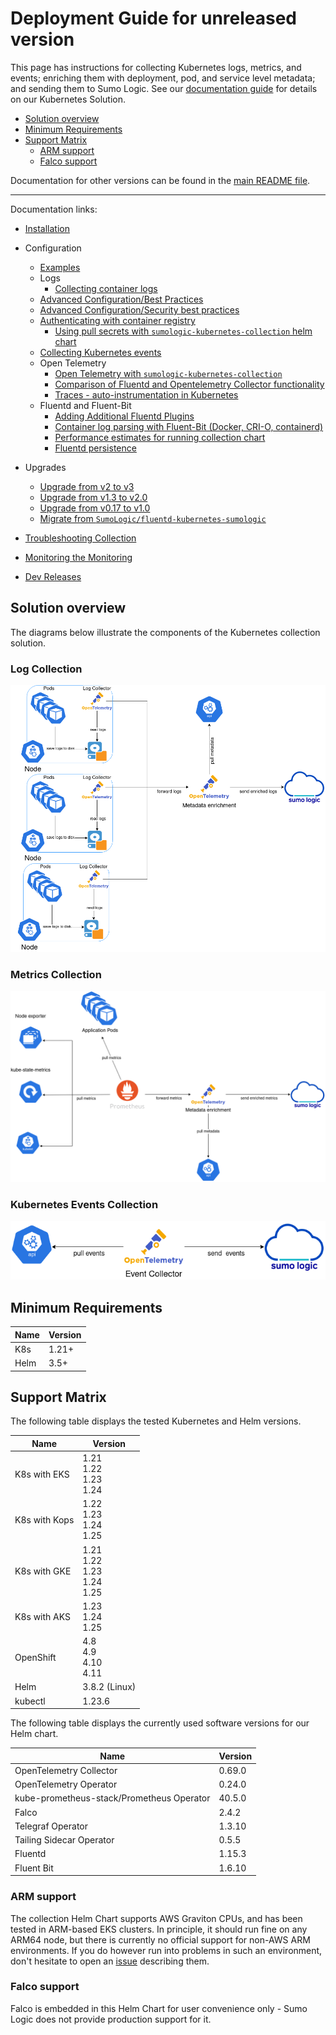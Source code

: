 # Deployment Guide for unreleased version

This page has instructions for collecting Kubernetes logs, metrics, and events; enriching them with deployment, pod, and service level
metadata; and sending them to Sumo Logic. See our [documentation guide](https://help.sumologic.com/docs/observability/kubernetes/) for
details on our Kubernetes Solution.

- [Solution overview](#solution-overview)
- [Minimum Requirements](#minimum-requirements)
- [Support Matrix](#support-matrix)
  - [ARM support](#arm-support)
  - [Falco support](#falco-support)

Documentation for other versions can be found in the
[main README file](https://github.com/SumoLogic/sumologic-kubernetes-collection/blob/main/README.md#documentation).

---

Documentation links:

- [Installation](/docs/installation.md)

- Configuration

  - [Examples](/docs/configuration-examples.md)
  - Logs
    - [Collecting container logs](/docs/collecting-container-logs.md)
  - [Advanced Configuration/Best Practices](/docs/best-practices.md)
  - [Advanced Configuration/Security best practices](/docs/security-best-practices.md)
  - [Authenticating with container registry](/docs/working-with-container-registries.md#authenticating-with-container-registry)
    - [Using pull secrets with `sumologic-kubernetes-collection` helm chart](/docs/working-with-container-registries.md#authenticating-with-container-registry)
  - [Collecting Kubernetes events](/docs/collecting-kubernetes-events.md)
  - Open Telemetry
    - [Open Telemetry with `sumologic-kubernetes-collection`](/docs/opentelemetry-collector.md)
    - [Comparison of Fluentd and Opentelemetry Collector functionality](/docs/fluent/fluentd-otc-comparison.md)
    - [Traces - auto-instrumentation in Kubernetes](https://help.sumologic.com/docs/apm/traces/get-started-transaction-tracing/opentelemetry-instrumentation/kubernetes)
  - Fluentd and Fluent-Bit
    - [Adding Additional Fluentd Plugins](/docs/fluent/additional-fluentd-plugins.md)
    - [Container log parsing with Fluent-Bit (Docker, CRI-O, containerd)](/docs/fluent/container-logs.md)
    - [Performance estimates for running collection chart](/docs/fluent/performance.md)
    - [Fluentd persistence](/docs/fluent/fluentd-persistence.md)

- Upgrades

  - [Upgrade from v2 to v3][migration-doc-v3]
  - [Upgrade from v1.3 to v2.0][migration-doc-v2]
  - [Upgrade from v0.17 to v1.0][migration-doc-v1]
  - [Migrate from `SumoLogic/fluentd-kubernetes-sumologic`][migration-steps]

- [Troubleshooting Collection](/docs/troubleshoot-collection.md)
- [Monitoring the Monitoring](/docs/monitoring-lag.md)
- [Dev Releases](/docs/dev.md)

[migration-doc-v3]: ./v3-migration-doc.md
[migration-doc-v2]: https://github.com/SumoLogic/sumologic-kubernetes-collection/blob/release-v2/deploy/docs/v2_migration_doc.md
[migration-doc-v1]: https://github.com/SumoLogic/sumologic-kubernetes-collection/blob/release-v2/deploy/docs/v1_migration_doc.md
[migration-steps]: https://github.com/SumoLogic/sumologic-kubernetes-collection/blob/release-v2/deploy/docs/Migration_Steps.md

## Solution overview

The diagrams below illustrate the components of the Kubernetes collection solution.

### Log Collection

![logs](/images/logs.png)

### Metrics Collection

![metrics](/images/metrics.png)

### Kubernetes Events Collection

![events](/images/events.png)

## Minimum Requirements

| Name | Version |
| ---- | ------- |
| K8s  | 1.21+   |
| Helm | 3.5+    |

## Support Matrix

The following table displays the tested Kubernetes and Helm versions.

| Name          | Version                                  |
| ------------- | ---------------------------------------- |
| K8s with EKS  | 1.21<br/>1.22<br/>1.23<br/>1.24          |
| K8s with Kops | 1.22<br/>1.23<br/>1.24<br/>1.25          |
| K8s with GKE  | 1.21<br/>1.22<br/>1.23<br/>1.24<br/>1.25 |
| K8s with AKS  | 1.23<br/>1.24<br/>1.25                   |
| OpenShift     | 4.8<br/>4.9<br/>4.10<br/>4.11            |
| Helm          | 3.8.2 (Linux)                            |
| kubectl       | 1.23.6                                   |

The following table displays the currently used software versions for our Helm chart.

| Name                                      | Version |
| ----------------------------------------- | ------- |
| OpenTelemetry Collector                   | 0.69.0  |
| OpenTelemetry Operator                    | 0.24.0  |
| kube-prometheus-stack/Prometheus Operator | 40.5.0  |
| Falco                                     | 2.4.2   |
| Telegraf Operator                         | 1.3.10  |
| Tailing Sidecar Operator                  | 0.5.5   |
| Fluentd                                   | 1.15.3  |
| Fluent Bit                                | 1.6.10  |

### ARM support

The collection Helm Chart supports AWS Graviton CPUs, and has been tested in ARM-based EKS clusters. In principle, it should run fine on any
ARM64 node, but there is currently no official support for non-AWS ARM environments. If you do however run into problems in such an
environment, don't hesitate to open an [issue][issues] describing them.

[issues]: https://github.com/SumoLogic/sumologic-kubernetes-collection/issues

### Falco support

Falco is embedded in this Helm Chart for user convenience only - Sumo Logic does not provide production support for it.
